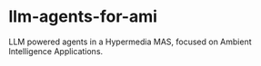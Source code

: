 # llm-agents-for-ami
LLM powered agents in a Hypermedia MAS, focused on Ambient Intelligence Applications.
